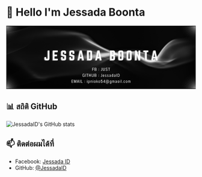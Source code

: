 # 👋 Hello I'm Jessada Boonta
<p align="center">
  <img src="./Banner-github.png" alt="My Banner" width="800" />
</p>

## 📊 สถิติ GitHub
![JessadaID's GitHub stats](https://github-readme-stats.vercel.app/api?username=JessadaID&show_icons=true&theme=tokyonight)

## 📫 ติดต่อผมได้ที่
- Facebook: [Jessada ID](https://web.facebook.com/ju.st.774231)
- GitHub: [@JessadaID](https://github.com/JessadaID)


